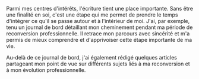 Parmi mes centres d'intérêts, l'écriture tient une place importante. Sans être une finalité en soi, c'est une étape qui me permet de prendre le temps d'intégrer ce qu'il se passe autour et à l'intérieur de moi. J'ai, par exemple, tenu un journal de bord détaillant mon cheminement pendant ma période de reconversion professionnelle.
Il retrace mon parcours avec sincérité et m'a permis de mieux comprendre et d'apprivoiser cette étape importante de ma vie.

Au-delà de ce journal de bord, j'ai également rédigé quelques articles partageant mon point de vue sur différents sujets liés à ma reconversion et à mon évolution professionnelle.